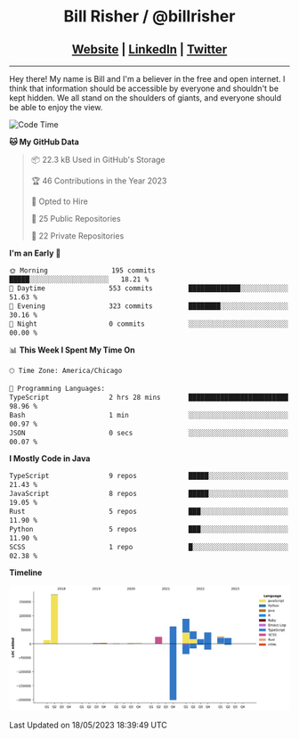 
<h1 align="center">
    Bill Risher / @billrisher <br />
</h1>
<h2 align="center">
    <a href="https://billrisher.com">Website</a> | <a href="https://linkedin.com/in/william-risher">LinkedIn</a> | <a href="https://twitter.com/billrisher_">Twitter</a> 
 </h2>

---

Hey there! My name is Bill and I'm a believer in the free and open internet. 
I think that information should be accessible by everyone and shouldn't be kept hidden. 
We all stand on the shoulders of giants, and everyone should be able to enjoy the view.

<!--START_SECTION:waka-->
![Code Time](http://img.shields.io/badge/Code%20Time-171%20hrs%2051%20mins-blue)

**🐱 My GitHub Data** 

> 📦 22.3 kB Used in GitHub's Storage 
 > 
> 🏆 46 Contributions in the Year 2023
 > 
> 💼 Opted to Hire
 > 
> 📜 25 Public Repositories 
 > 
> 🔑 22 Private Repositories 
 > 
**I'm an Early 🐤** 

```text
🌞 Morning                195 commits         █████░░░░░░░░░░░░░░░░░░░░   18.21 % 
🌆 Daytime                553 commits         █████████████░░░░░░░░░░░░   51.63 % 
🌃 Evening                323 commits         ████████░░░░░░░░░░░░░░░░░   30.16 % 
🌙 Night                  0 commits           ░░░░░░░░░░░░░░░░░░░░░░░░░   00.00 % 
```


📊 **This Week I Spent My Time On** 

```text
🕑︎ Time Zone: America/Chicago

💬 Programming Languages: 
TypeScript               2 hrs 28 mins       █████████████████████████   98.96 % 
Bash                     1 min               ░░░░░░░░░░░░░░░░░░░░░░░░░   00.97 % 
JSON                     0 secs              ░░░░░░░░░░░░░░░░░░░░░░░░░   00.07 % 
```

**I Mostly Code in Java** 

```text
TypeScript               9 repos             █████░░░░░░░░░░░░░░░░░░░░   21.43 % 
JavaScript               8 repos             █████░░░░░░░░░░░░░░░░░░░░   19.05 % 
Rust                     5 repos             ███░░░░░░░░░░░░░░░░░░░░░░   11.90 % 
Python                   5 repos             ███░░░░░░░░░░░░░░░░░░░░░░   11.90 % 
SCSS                     1 repo              █░░░░░░░░░░░░░░░░░░░░░░░░   02.38 % 
```



**Timeline**

![Lines of Code chart](https://raw.githubusercontent.com/billrisher/billrisher/main/assets/bar_graph.png)


 Last Updated on 18/05/2023 18:39:49 UTC
<!--END_SECTION:waka-->
